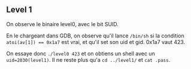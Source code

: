 ## Level 1

On observe le binaire level0, avec le bit SUID.

En le chargeant dans GDB, on observe qu'il lance `/bin/sh` si la condition
`atoi(av[1]) == 0x1a7` est vrai, et qu'il set son uid et gid. 0x1a7 vaut 423.

On essaye donc `./level0 423` et on obtiens un shell avec un `uid=2030(level1)`.
Il ne reste plus qu'a `cd ../level1/` et `cat .pass`.
